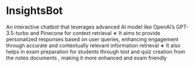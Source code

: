 # InsightsBot
An interactive chatbot that leverages advanced AI model like OpenAI’s GPT-3.5-turbo and Pinecone for context retrieval ∗ It aims to provide personalized responses based on user queries, enhancing engagement through accurate and contextually relevant information retrieval ∗ It also helps in exam preparation for students through test and quiz creation from the notes documents , making it more enhanced and exam friendly
